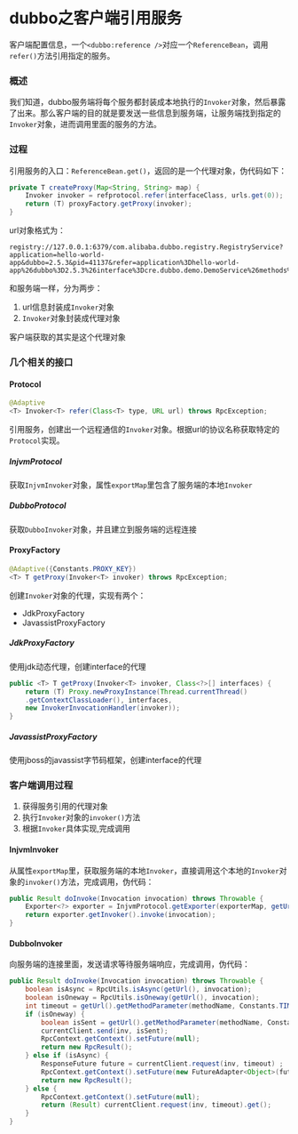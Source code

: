 # dubbo之客户端引用服务

客户端配置信息，一个`<dubbo:reference />`对应一个`ReferenceBean`，调用`refer()`方法引用指定的服务。

### 概述
我们知道，dubbo服务端将每个服务都封装成本地执行的`Invoker`对象，然后暴露了出来。那么客户端的目的就是要发送一些信息到服务端，让服务端找到指定的`Invoker`对象，进而调用里面的服务的方法。

### 过程
引用服务的入口：`ReferenceBean.get()`，返回的是一个代理对象，伪代码如下：

```java
private T createProxy(Map<String, String> map) {
	Invoker invoker = refprotocol.refer(interfaceClass, urls.get(0));
	return (T) proxyFactory.getProxy(invoker);
}
```
url对象格式为：
```
registry://127.0.0.1:6379/com.alibaba.dubbo.registry.RegistryService?application=hello-world-app&dubbo=2.5.3&pid=41137&refer=application%3Dhello-world-app%26dubbo%3D2.5.3%26interface%3Dcre.dubbo.demo.DemoService%26methods%3DsayHello%26pid%3D41137%26side%3Dconsumer%26timestamp%3D1487324912402&registry=redis&timestamp=1487324912662
```

和服务端一样，分为两步：

1. url信息封装成`Invoker`对象
2. `Invoker`对象封装成代理对象

客户端获取的其实是这个代理对象

### 几个相关的接口

#### Protocol

```java
@Adaptive
<T> Invoker<T> refer(Class<T> type, URL url) throws RpcException;

```
引用服务，创建出一个远程通信的`Invoker`对象。根据url的协议名称获取特定的`Protocol`实现。

##### InjvmProtocol

获取`InjvmInvoker`对象，属性`exportMap`里包含了服务端的本地`Invoker`

##### DubboProtocol

获取`DubboInvoker`对象，并且建立到服务端的远程连接

#### ProxyFactory

```java
@Adaptive({Constants.PROXY_KEY})
<T> T getProxy(Invoker<T> invoker) throws RpcException;
```
创建`Invoker`对象的代理，实现有两个：

> 
* JdkProxyFactory
* JavassistProxyFactory



##### JdkProxyFactory
使用jdk动态代理，创建interface的代理

```java
public <T> T getProxy(Invoker<T> invoker, Class<?>[] interfaces) {
    return (T) Proxy.newProxyInstance(Thread.currentThread()
    .getContextClassLoader(), interfaces, 
    new InvokerInvocationHandler(invoker));
}

```

##### JavassistProxyFactory
使用jboss的javassist字节码框架，创建interface的代理

### 客户端调用过程

1. 获得服务引用的代理对象
2. 执行`Invoker`对象的`invoker()`方法
3. 根据`Invoker`具体实现,完成调用

#### InjvmInvoker
从属性`exportMap`里，获取服务端的本地`Invoker`，直接调用这个本地的`Invoker`对象的`invoker()`方法，完成调用，伪代码：

```java
public Result doInvoke(Invocation invocation) throws Throwable {
    Exporter<?> exporter = InjvmProtocol.getExporter(exporterMap, getUrl());
    return exporter.getInvoker().invoke(invocation);
}

```

#### DubboInvoker
向服务端的连接里面，发送请求等待服务端响应，完成调用，伪代码：

```java
public Result doInvoke(Invocation invocation) throws Throwable {
	boolean isAsync = RpcUtils.isAsync(getUrl(), invocation);
    boolean isOneway = RpcUtils.isOneway(getUrl(), invocation);
    int timeout = getUrl().getMethodParameter(methodName, Constants.TIMEOUT_KEY,Constants.DEFAULT_TIMEOUT);
    if (isOneway) {
    	boolean isSent = getUrl().getMethodParameter(methodName, Constants.SENT_KEY, false);
        currentClient.send(inv, isSent);
        RpcContext.getContext().setFuture(null);
        return new RpcResult();
    } else if (isAsync) {
    	ResponseFuture future = currentClient.request(inv, timeout) ;
        RpcContext.getContext().setFuture(new FutureAdapter<Object>(future));
        return new RpcResult();
    } else {
    	RpcContext.getContext().setFuture(null);
        return (Result) currentClient.request(inv, timeout).get();
    }
}

```

 



